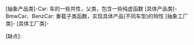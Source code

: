 [抽象产品类]-Car: 车的一些共性，父类，包含一些纯虚函数
[具体产品类]-BmwCar、BenzCar: 重载子类函数，实现具体产品(不同车型)的特性
[抽象工厂类]-
[具体工厂类]-

[适用场景]: 
[优点]: 
[缺点]: 